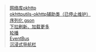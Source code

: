 > [ 网络库okhttp ]( https://github.com/square/okhttp )   <br/>
> [ okhttputils-okhttp辅助类（已停止维护） ]( https://github.com/hongyangAndroid/okhttputils )   <br/>
> [ 序列化 gson ]( https://github.com/google/gson )   <br/>
> [ 下拉刷新、加载更多 ]( https://github.com/android-cjj/Android-MaterialRefreshLayout )   <br/>
> [ 轮播 ]( https://github.com/youth5201314/banner )   <br/>
> [ EventBus ]( https://github.com/greenrobot/EventBus )   <br/>
> [ 沉浸式导航栏 ]( https://github.com/jgilfelt/SystemBarTint )   <br/>

